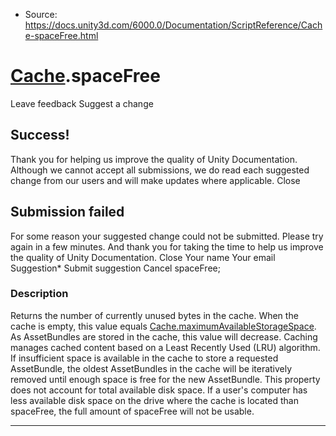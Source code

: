 * Source: https://docs.unity3d.com/6000.0/Documentation/ScriptReference/Cache-spaceFree.html

#  [Cache](https://docs.unity3d.com/6000.0/Documentation/ScriptReference/Cache.html).spaceFree
Leave feedback
Suggest a change
## Success!
Thank you for helping us improve the quality of Unity Documentation. Although we cannot accept all submissions, we do read each suggested change from our users and will make updates where applicable.
Close
## Submission failed
For some reason your suggested change could not be submitted. Please <a>try again</a> in a few minutes. And thank you for taking the time to help us improve the quality of Unity Documentation.
Close
Your name Your email Suggestion* Submit suggestion
Cancel
spaceFree; 
### Description
Returns the number of currently unused bytes in the cache.
When the cache is empty, this value equals [Cache.maximumAvailableStorageSpace](https://docs.unity3d.com/6000.0/Documentation/ScriptReference/Cache-maximumAvailableStorageSpace.html). As AssetBundles are stored in the cache, this value will decrease. Caching manages cached content based on a Least Recently Used (LRU) algorithm. If insufficient space is available in the cache to store a requested AssetBundle, the oldest AssetBundles in the cache will be iteratively removed until enough space is free for the new AssetBundle. This property does not account for total available disk space. If a user's computer has less available disk space on the drive where the cache is located than spaceFree, the full amount of spaceFree will not be usable.
* * *
